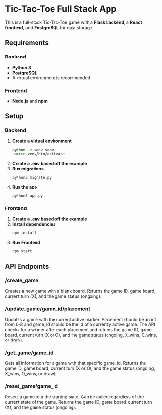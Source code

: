 # Tic-Tac-Toe Full Stack App  

This is a full-stack Tic-Tac-Toe game with a **Flask backend**, a **React frontend**, and **PostgreSQL** for data storage.  

## Requirements  

### Backend  
- **Python 3**  
- **PostgreSQL**  
- A virtual environment is recommended  

### Frontend  
- **Node.js** and **npm**

## Setup  

### Backend  
1. **Create a virtual environment**  
   ```sh
   python -m venv venv
   source venv/bin/activate
2. **Create a .env based off the example**
3. **Run migrations**
   ```sh
   python3 migrate.py
4. **Run the app**
   ```sh
   python3 app.py

### Frontend  
1. **Create a .env based off the example**
2. **Install dependencies**
   ```sh
   npm install
3. **Run Frontend**
   ```sh
   npm start

## API Endpoints
### /create_game
Creates a new game with a blank board. Returns the game ID, game board, current turn (X), and the game status (ongoing).

### /update_game/game_id/placement
Updates a game with the current active marker. Placement should be an int from 0-8 and game_id should be the id of a currently active game. The API checks for a winner after each placement and returns the game ID, game board, current turn (X or O), and the game status (ongoing, X_wins, O_wins, or draw).

### /get_game/game_id
Gets all information for a game with that specific game_id. Returns the game ID, game board, current turn (X or O), and the game status (ongoing, X_wins, O_wins, or draw).

### /reset_game/game_id
Resets a game to a the starting state. Can be called regardless of the current state of the game. Returns the game ID, game board, current turn (X), and the game status (ongoing).